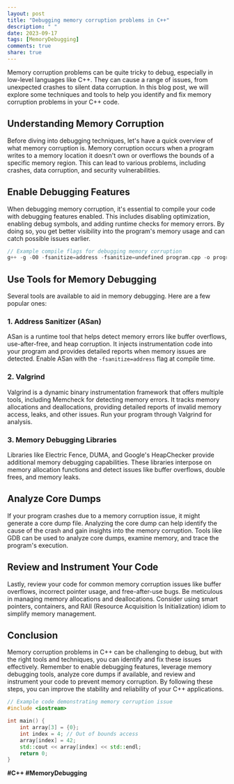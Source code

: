 ```yaml
---
layout: post
title: "Debugging memory corruption problems in C++"
description: " "
date: 2023-09-17
tags: [MemoryDebugging]
comments: true
share: true
---
```


Memory corruption problems can be quite tricky to debug, especially in low-level languages like C++. They can cause a range of issues, from unexpected crashes to silent data corruption. In this blog post, we will explore some techniques and tools to help you identify and fix memory corruption problems in your C++ code. 

## Understanding Memory Corruption

Before diving into debugging techniques, let's have a quick overview of what memory corruption is. Memory corruption occurs when a program writes to a memory location it doesn't own or overflows the bounds of a specific memory region. This can lead to various problems, including crashes, data corruption, and security vulnerabilities.

## Enable Debugging Features

When debugging memory corruption, it's essential to compile your code with debugging features enabled. This includes disabling optimization, enabling debug symbols, and adding runtime checks for memory errors. By doing so, you get better visibility into the program's memory usage and can catch possible issues earlier.

```cpp
// Example compile flags for debugging memory corruption
g++ -g -O0 -fsanitize=address -fsanitize=undefined program.cpp -o program
```

## Use Tools for Memory Debugging

Several tools are available to aid in memory debugging. Here are a few popular ones:

### 1. Address Sanitizer (ASan)
ASan is a runtime tool that helps detect memory errors like buffer overflows, use-after-free, and heap corruption. It injects instrumentation code into your program and provides detailed reports when memory issues are detected. Enable ASan with the `-fsanitize=address` flag at compile time.

### 2. Valgrind
Valgrind is a dynamic binary instrumentation framework that offers multiple tools, including Memcheck for detecting memory errors. It tracks memory allocations and deallocations, providing detailed reports of invalid memory access, leaks, and other issues. Run your program through Valgrind for analysis.

### 3. Memory Debugging Libraries
Libraries like Electric Fence, DUMA, and Google's HeapChecker provide additional memory debugging capabilities. These libraries interpose on memory allocation functions and detect issues like buffer overflows, double frees, and memory leaks.

## Analyze Core Dumps

If your program crashes due to a memory corruption issue, it might generate a core dump file. Analyzing the core dump can help identify the cause of the crash and gain insights into the memory corruption. Tools like GDB can be used to analyze core dumps, examine memory, and trace the program's execution.

## Review and Instrument Your Code

Lastly, review your code for common memory corruption issues like buffer overflows, incorrect pointer usage, and free-after-use bugs. Be meticulous in managing memory allocations and deallocations. Consider using smart pointers, containers, and RAII (Resource Acquisition Is Initialization) idiom to simplify memory management.

## Conclusion

Memory corruption problems in C++ can be challenging to debug, but with the right tools and techniques, you can identify and fix these issues effectively. Remember to enable debugging features, leverage memory debugging tools, analyze core dumps if available, and review and instrument your code to prevent memory corruption. By following these steps, you can improve the stability and reliability of your C++ applications.

```cpp
// Example code demonstrating memory corruption issue
#include <iostream>

int main() {
    int array[3] = {0};
    int index = 4; // Out of bounds access
    array[index] = 42;
    std::cout << array[index] << std::endl;
    return 0;
}
```

**#C++ #MemoryDebugging**